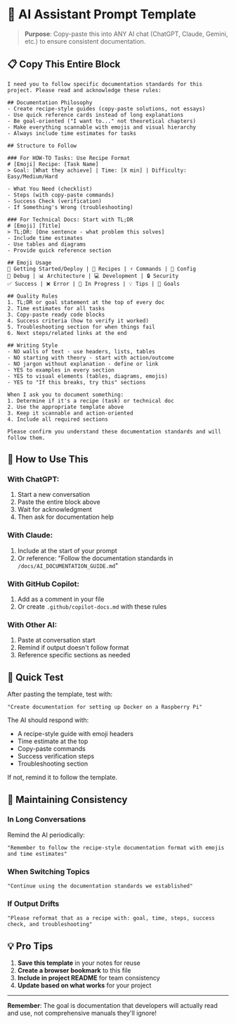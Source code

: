 # 🤖 AI Assistant Prompt Template

> **Purpose**: Copy-paste this into ANY AI chat (ChatGPT, Claude, Gemini, etc.) to ensure consistent documentation.

## 📋 Copy This Entire Block

```
I need you to follow specific documentation standards for this project. Please read and acknowledge these rules:

## Documentation Philosophy
- Create recipe-style guides (copy-paste solutions, not essays)
- Use quick reference cards instead of long explanations
- Be goal-oriented ("I want to..." not theoretical chapters)
- Make everything scannable with emojis and visual hierarchy
- Always include time estimates for tasks

## Structure to Follow

### For HOW-TO Tasks: Use Recipe Format
# [Emoji] Recipe: [Task Name]
> Goal: [What they achieve] | Time: [X min] | Difficulty: Easy/Medium/Hard

- What You Need (checklist)
- Steps (with copy-paste commands)
- Success Check (verification)
- If Something's Wrong (troubleshooting)

### For Technical Docs: Start with TL;DR
# [Emoji] [Title]
> TL;DR: [One sentence - what problem this solves]
- Include time estimates
- Use tables and diagrams
- Provide quick reference section

## Emoji Usage
🚀 Getting Started/Deploy | 🍰 Recipes | ⚡ Commands | 🔧 Config
🐛 Debug | 📊 Architecture | 💻 Development | 🔒 Security
✅ Success | ❌ Error | 🚧 In Progress | 💡 Tips | 🎯 Goals

## Quality Rules
1. TL;DR or goal statement at the top of every doc
2. Time estimates for all tasks
3. Copy-paste ready code blocks
4. Success criteria (how to verify it worked)
5. Troubleshooting section for when things fail
6. Next steps/related links at the end

## Writing Style
- NO walls of text - use headers, lists, tables
- NO starting with theory - start with action/outcome  
- NO jargon without explanation - define or link
- YES to examples in every section
- YES to visual elements (tables, diagrams, emojis)
- YES to "If this breaks, try this" sections

When I ask you to document something:
1. Determine if it's a recipe (task) or technical doc
2. Use the appropriate template above
3. Keep it scannable and action-oriented
4. Include all required sections

Please confirm you understand these documentation standards and will follow them.
```

## 🎯 How to Use This

### With ChatGPT:
1. Start a new conversation
2. Paste the entire block above
3. Wait for acknowledgment
4. Then ask for documentation help

### With Claude:
1. Include at the start of your prompt
2. Or reference: "Follow the documentation standards in `/docs/AI_DOCUMENTATION_GUIDE.md`"

### With GitHub Copilot:
1. Add as a comment in your file
2. Or create `.github/copilot-docs.md` with these rules

### With Other AI:
1. Paste at conversation start
2. Remind if output doesn't follow format
3. Reference specific sections as needed

## 📝 Quick Test

After pasting the template, test with:
```
"Create documentation for setting up Docker on a Raspberry Pi"
```

The AI should respond with:
- A recipe-style guide with emoji headers
- Time estimate at the top
- Copy-paste commands
- Success verification steps
- Troubleshooting section

If not, remind it to follow the template.

## 🔄 Maintaining Consistency

### In Long Conversations
Remind the AI periodically:
```
"Remember to follow the recipe-style documentation format with emojis and time estimates"
```

### When Switching Topics
```
"Continue using the documentation standards we established"
```

### If Output Drifts
```
"Please reformat that as a recipe with: goal, time, steps, success check, and troubleshooting"
```

## 💡 Pro Tips

1. **Save this template** in your notes for reuse
2. **Create a browser bookmark** to this file
3. **Include in project README** for team consistency
4. **Update based on what works** for your project

---

**Remember**: The goal is documentation that developers will actually read and use, not comprehensive manuals they'll ignore!